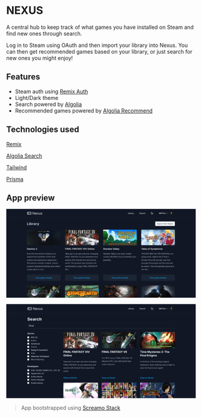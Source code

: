 # NEXUS

A central hub to keep track of what games you have installed on Steam and find new ones through search.

Log in to Steam using OAuth and then import your library into Nexus. You can then get recommended games based on your library, or just search for new ones you might enjoy!

## Features

- Steam auth using [Remix Auth](https://github.com/sergiodxa/remix-auth)
- Light/Dark theme
- Search powered by [Algolia](https://algolia.com)
- Recommended games powered by [Algolia Recommend](https://www.algolia.com/products/recommendations/)

## Technologies used

[Remix](https://remix.run)

[Algolia Search](https://algolia.com)

[Tailwind](https://tailwindcss.com/)

[Prisma](https://www.prisma.io/)

## App preview

![Library Homepage](./images/preview_1.png)

![Search Page](./images/preview_2.png)

> App bootstrapped using [Screamo Stack](https://github.com/8bittitan/screamo-stack)
